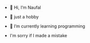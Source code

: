 - 👋 Hi, I’m Naufal 
- 👀 just a hobby
- 🌱 I’m currently learning programming

- I'm sorry if I made a mistake 

